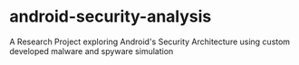 # android-security-analysis
A Research Project exploring Android's Security Architecture using custom developed malware and spyware simulation
